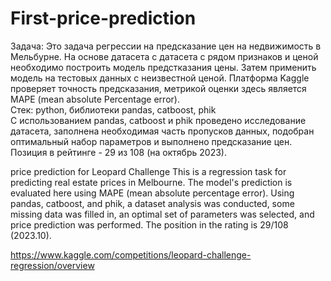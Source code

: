 # First-price-prediction

Задача: Это задача регрессии на предсказание цен на недвижимость в Мельбурне. На основе датасета с датасета с рядом признаков и ценой необходимо построить модель предстказания цены. Затем применить модель на тестовых данных с неизвестной ценой. Платформа Kaggle проверяет точность предсказания, метрикой оценки здесь является MAPE (mean absolute Percentage error).  
Стек: python, библиотеки pandas, catboost, phik  
С использованием pandas, catboost и phik проведено исследование датасета, заполнена необходимая часть пропусков данных, подобран оптимальный набор параметров и выполнено предсказание цен. Позиция в рейтинге - 29 из 108 (на октябрь 2023).

price prediction for Leopard Challenge
This is a regression task for predicting real estate prices in Melbourne. The model's prediction is evaluated here using MAPE (mean absolute percentage error). Using pandas, catboost, and phik, a dataset analysis was conducted, some missing data was filled in, an optimal set of parameters was selected, and price prediction was performed. The position in the rating is 29/108 (2023.10).

https://www.kaggle.com/competitions/leopard-challenge-regression/overview
